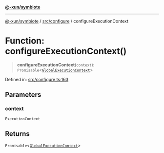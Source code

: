 [**@-xun/symbiote**](../../../README.md)

***

[@-xun/symbiote](../../../README.md) / [src/configure](../README.md) / configureExecutionContext

# Function: configureExecutionContext()

> **configureExecutionContext**(`context`): `Promisable`\<[`GlobalExecutionContext`](../type-aliases/GlobalExecutionContext.md)\>

Defined in: [src/configure.ts:163](https://github.com/Xunnamius/symbiote/blob/51eddb5973356cb1aa2a534c04d214fae24d5526/src/configure.ts#L163)

## Parameters

### context

`ExecutionContext`

## Returns

`Promisable`\<[`GlobalExecutionContext`](../type-aliases/GlobalExecutionContext.md)\>
